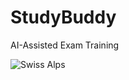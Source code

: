 # StudyBuddy

AI-Assisted Exam Training

![Swiss Alps](https://tirsus.com/wp-content/uploads/2024/05/StudyBuddy-Cover.png)